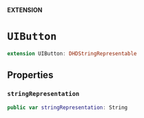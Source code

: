 **EXTENSION**

# `UIButton`
```swift
extension UIButton: DHDStringRepresentable
```

## Properties
### `stringRepresentation`

```swift
public var stringRepresentation: String
```
